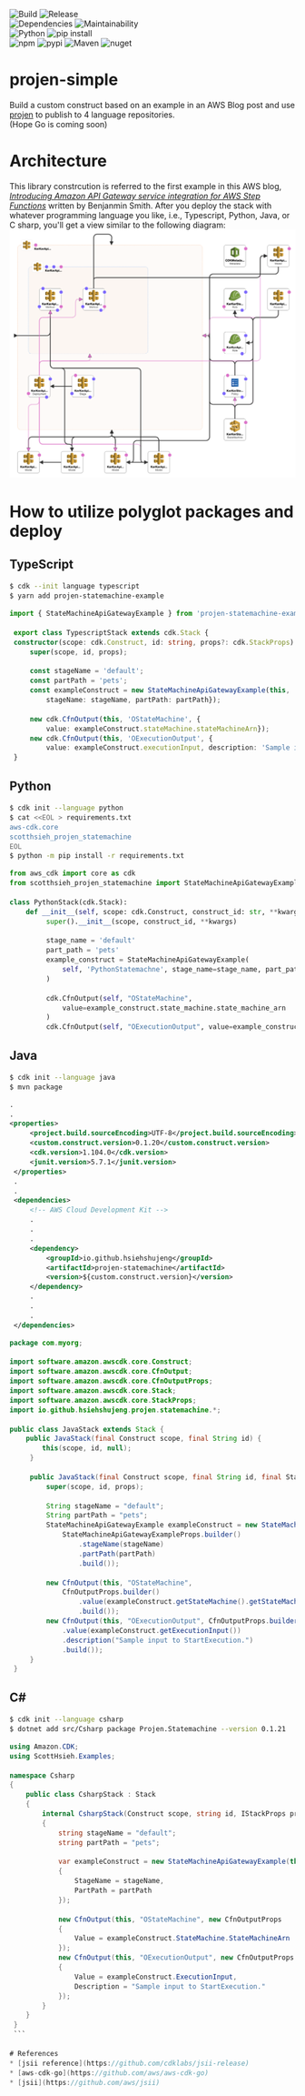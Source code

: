 ![Build](https://github.com/HsiehShuJeng/projen-simple/actions/workflows/build.yml/badge.svg) ![Release](https://github.com/HsiehShuJeng/projen-simple/workflows/Release/badge.svg)  
![Dependencies](https://david-dm.org/HsiehShuJeng/projen-simple.svg)  ![Maintainability](https://api.codeclimate.com/v1/badges/233d6164cc263400b9e5/maintainability)    
![Python](https://img.shields.io/pypi/pyversions/scotthsieh_projen_statemachine) ![pip install](https://img.shields.io/badge/pip%20install-scotthsieh__projen__statemachine-blue)  
![npm](https://img.shields.io/npm/v/projen-statemachine-example) ![pypi](https://img.shields.io/pypi/v/scotthsieh_projen_statemachine) ![Maven](https://img.shields.io/maven-central/v/io.github.hsiehshujeng/projen-statemachine) ![nuget](https://img.shields.io/nuget/v/Projen.Statemachine)   
# projen-simple  
Build a custom construct based on an example in an AWS Blog post and use [projen](https://github.com/projen/projen) to publish to 4 language repositories.   
(Hope Go is coming soon)  

# Architecture  
This library constrcution is referred to the first example in this AWS blog, [*Introducing Amazon API Gateway service integration for AWS Step Functions*](https://aws.amazon.com/tw/blogs/compute/introducing-amazon-api-gateway-service-integration-for-aws-step-functions/) written by Benjanmin Smith. After you deploy the stack with whatever programming language you like, i.e., Typescript, Python, Java, or C sharp, you'll get a view similar to the following diagram:  
![image](images/designer_view.png)  

# How to utilize polyglot packages and deploy     
## TypeScript
   ```bash
   $ cdk --init language typescript
   $ yarn add projen-statemachine-example
   ```
   ```typescript
   import { StateMachineApiGatewayExample } from 'projen-statemachine-example';

    export class TypescriptStack extends cdk.Stack {
    constructor(scope: cdk.Construct, id: string, props?: cdk.StackProps) {
        super(scope, id, props);

        const stageName = 'default';
        const partPath = 'pets';
        const exampleConstruct = new StateMachineApiGatewayExample(this, 'KerKer', {
            stageName: stageName, partPath: partPath});

        new cdk.CfnOutput(this, 'OStateMachine', {
            value: exampleConstruct.stateMachine.stateMachineArn});
        new cdk.CfnOutput(this, 'OExecutionOutput', {
            value: exampleConstruct.executionInput, description: 'Sample input to StartExecution.'});
    }
   ```
## Python  
   ```bash
   $ cdk init --language python
   $ cat <<EOL > requirements.txt
aws-cdk.core
scotthsieh_projen_statemachine
EOL
   $ python -m pip install -r requirements.txt
   ```
   ```python
   from aws_cdk import core as cdk
   from scotthsieh_projen_statemachine import StateMachineApiGatewayExample

   class PythonStack(cdk.Stack):
       def __init__(self, scope: cdk.Construct, construct_id: str, **kwargs) -> None:
            super().__init__(scope, construct_id, **kwargs)
            
            stage_name = 'default'
            part_path = 'pets'
            example_construct = StateMachineApiGatewayExample(
                self, 'PythonStatemachne', stage_name=stage_name, part_path=part_path,
            )

            cdk.CfnOutput(self, "OStateMachine",
                value=example_construct.state_machine.state_machine_arn
            )
            cdk.CfnOutput(self, "OExecutionOutput", value=example_construct.execution_input, description="Sample input to StartExecution.")
   ```
## Java  
   ```bash
   $ cdk init --language java
   $ mvn package
   ```
   ```xml
   .
   .
   <properties>
        <project.build.sourceEncoding>UTF-8</project.build.sourceEncoding>
        <custom.construct.version>0.1.20</custom.construct.version>
        <cdk.version>1.104.0</cdk.version>
        <junit.version>5.7.1</junit.version>
    </properties>
    .
    .
    <dependencies>
        <!-- AWS Cloud Development Kit -->
        .
        .
        .
        <dependency>
            <groupId>io.github.hsiehshujeng</groupId>
            <artifactId>projen-statemachine</artifactId>
            <version>${custom.construct.version}</version>
        </dependency>
        .
        .
        .
    </dependencies>
   ```
   ```java
   package com.myorg;

   import software.amazon.awscdk.core.Construct;
   import software.amazon.awscdk.core.CfnOutput;
   import software.amazon.awscdk.core.CfnOutputProps;
   import software.amazon.awscdk.core.Stack;
   import software.amazon.awscdk.core.StackProps;
   import io.github.hsiehshujeng.projen.statemachine.*;
   
   public class JavaStack extends Stack {
       public JavaStack(final Construct scope, final String id) {
           this(scope, id, null);
        }

        public JavaStack(final Construct scope, final String id, final StackProps props) {
            super(scope, id, props);
            
            String stageName = "default";
            String partPath = "pets";
            StateMachineApiGatewayExample exampleConstruct = new StateMachineApiGatewayExample(this, "KerKer",
                StateMachineApiGatewayExampleProps.builder()
                    .stageName(stageName)
                    .partPath(partPath)
                    .build());

            new CfnOutput(this, "OStateMachine",
                CfnOutputProps.builder()
                    .value(exampleConstruct.getStateMachine().getStateMachineArn())
                    .build());
            new CfnOutput(this, "OExecutionOutput", CfnOutputProps.builder()
                .value(exampleConstruct.getExecutionInput())
                .description("Sample input to StartExecution.")
                .build());
        }
    }
   ```
## C#
   ```bash
   $ cdk init --language csharp
   $ dotnet add src/Csharp package Projen.Statemachine --version 0.1.21
   ```
   ```cs
   using Amazon.CDK;
   using ScottHsieh.Examples;
   
   namespace Csharp
   {
       public class CsharpStack : Stack
       {
           internal CsharpStack(Construct scope, string id, IStackProps props = null) : base(scope, id, props)
           {
               string stageName = "default";
               string partPath = "pets";
               
               var exampleConstruct = new StateMachineApiGatewayExample(this, "KerKer", new StateMachineApiGatewayExampleProps
               {
                   StageName = stageName,
                   PartPath = partPath
               });
               
               new CfnOutput(this, "OStateMachine", new CfnOutputProps
               {
                   Value = exampleConstruct.StateMachine.StateMachineArn
               });
               new CfnOutput(this, "OExecutionOutput", new CfnOutputProps
               {
                   Value = exampleConstruct.ExecutionInput,
                   Description = "Sample input to StartExecution."
               });
           }
       }
    }
    ```

# References  
* [jsii reference](https://github.com/cdklabs/jsii-release)  
* [aws-cdk-go](https://github.com/aws/aws-cdk-go)  
* [jsii](https://github.com/aws/jsii)  